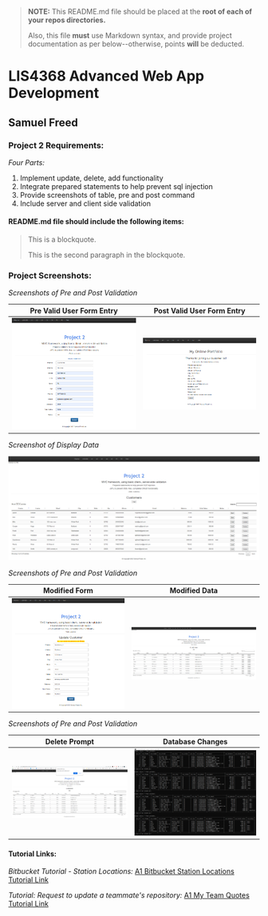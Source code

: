 > **NOTE:** This README.md file should be placed at the **root of each of your repos directories.**
>
>Also, this file **must** use Markdown syntax, and provide project documentation as per below--otherwise, points **will** be deducted.
>

# LIS4368 Advanced Web App Development

## Samuel Freed

### Project 2 Requirements:

*Four Parts:*

1. Implement update, delete, add functionality
2. Integrate prepared statements to help prevent sql injection
3. Provide screenshots of table, pre and post command
4. Include server and client side validation 

#### README.md file should include the following items:

> This is a blockquote.
> 
> This is the second paragraph in the blockquote.
>

### Project Screenshots:

*Screenshots of Pre and Post Validation*

|Pre Valid User Form Entry| Post Valid User Form Entry|
|----|----|
|![Pre Valid User Form Entry Screenshot](img/pre.png)|![Post Valid User Form Entry Screenshot](img/post.png)|

*Screenshot of Display Data*

![Display Data Screenshot](img/data.png)

*Screenshots of Pre and Post Validation*

| Modified Form | Modified Data |
|----|----|
|![Modified Form Screenshot](img/modify_form.png)|![Modified Data Screenshot](img/modify_data.png)|

*Screenshots of Pre and Post Validation*

| Delete Prompt | Database Changes |
|----|----|
|![Delete Prompt Screenshot](img/prompt.png)|![Database Changes Screenshot](img/database.png)|

#### Tutorial Links:

*Bitbucket Tutorial - Station Locations:*
[A1 Bitbucket Station Locations Tutorial Link](https://bitbucket.org/username/bitbucketstationlocations/ "Bitbucket Station Locations")

*Tutorial: Request to update a teammate's repository:*
[A1 My Team Quotes Tutorial Link](https://bitbucket.org/username/myteamquotes/ "My Team Quotes Tutorial")